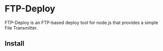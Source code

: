 # FTP-Deploy

FTP-Deploy is an FTP-based deploy tool for node.js that provides a simple File Transmitter.

## Install
